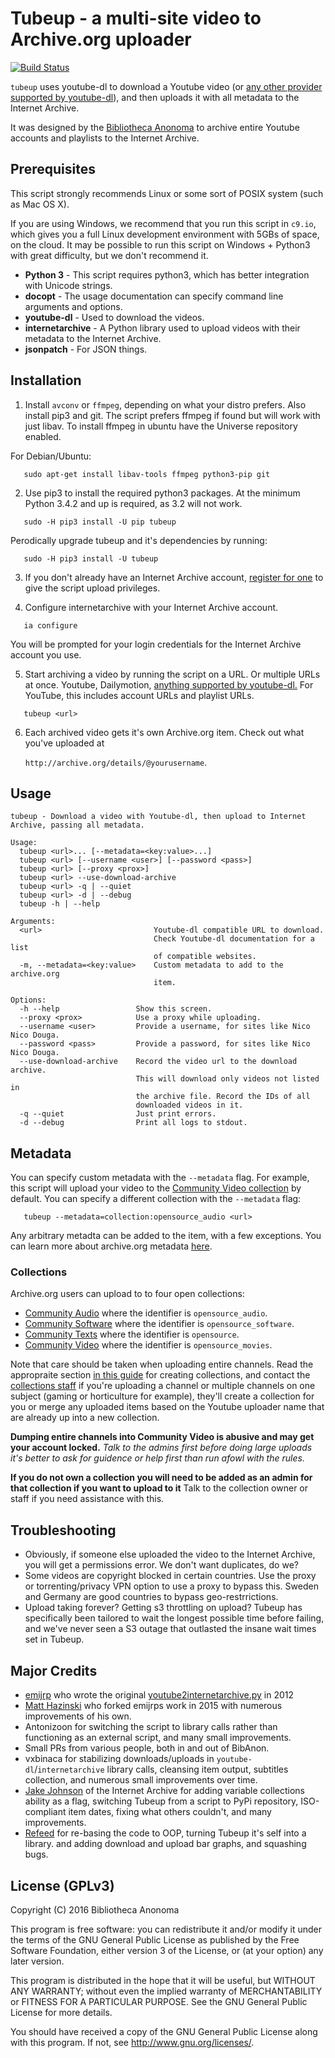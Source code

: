 Tubeup - a multi-site video to Archive.org uploader
==========================================

[![Build Status](https://travis-ci.org/bibanon/tubeup.svg?branch=master)](https://travis-ci.org/bibanon/tubeup)

`tubeup` uses youtube-dl to download a Youtube video (or [any other provider supported by youtube-dl](https://github.com/rg3/youtube-dl/blob/master/docs/supportedsites.md)), and then uploads it with all metadata to the Internet Archive.

It was designed by the [Bibliotheca Anonoma](https://github.com/bibanon/bibanon/wiki) to archive entire Youtube accounts and playlists to the Internet Archive.

## Prerequisites

This script strongly recommends Linux or some sort of POSIX system (such as Mac OS X).

If you are using Windows, we recommend that you run this script in `c9.io`, which gives you a full Linux development environment with 5GBs of space, on the cloud. It may be possible to run this script on Windows + Python3 with great difficulty, but we don't recommend it.

* **Python 3** - This script requires python3, which has better integration with Unicode strings.
* **docopt** - The usage documentation can specify command line arguments and options.
* **youtube-dl** - Used to download the videos.
* **internetarchive** - A Python library used to upload videos with their metadata to the Internet Archive.
* **jsonpatch** - For JSON things.

## Installation

1. Install `avconv` or `ffmpeg`, depending on what your distro prefers. Also install pip3 and git. 
   The script prefers ffmpeg if found but will work with just libav. To install ffmpeg in ubuntu have
   the Universe repository enabled.

For Debian/Ubuntu:

```
   sudo apt-get install libav-tools ffmpeg python3-pip git
```

2. Use pip3 to install the required python3 packages. 
   At the minimum Python 3.4.2 and up is required, as 3.2 will not work.

```
   sudo -H pip3 install -U pip tubeup
```

Perodically upgrade tubeup and it's dependencies by running:

```
   sudo -H pip3 install -U tubeup 
```

3. If you don't already have an Internet Archive account, [register for one](https://archive.org/account/login.createaccount.php) to give the script upload privileges.

4. Configure internetarchive with your Internet Archive account.

```
   ia configure
```

You will be prompted for your login credentials for the Internet Archive account you use.


5. Start archiving a video by running the script on a URL. Or multiple URLs at once. Youtube, Dailymotion, [anything supported by youtube-dl.](https://github.com/rg3/youtube-dl/blob/master/docs/supportedsites.md) For YouTube, this includes account URLs and playlist URLs.

```
   tubeup <url>
```

6. Each archived video gets it's own Archive.org item. Check out what you've uploaded at

   `http://archive.org/details/@yourusername`.

## Usage

```
tubeup - Download a video with Youtube-dl, then upload to Internet Archive, passing all metadata.

Usage:
  tubeup <url>... [--metadata=<key:value>...]
  tubeup <url> [--username <user>] [--password <pass>]
  tubeup <url> [--proxy <prox>]
  tubeup <url> --use-download-archive
  tubeup <url> -q | --quiet
  tubeup <url> -d | --debug
  tubeup -h | --help

Arguments:
  <url>                         Youtube-dl compatible URL to download.
                                Check Youtube-dl documentation for a list
                                of compatible websites.
  -m, --metadata=<key:value>    Custom metadata to add to the archive.org
                                item.

Options:
  -h --help                 Show this screen.
  --proxy <prox>            Use a proxy while uploading.
  --username <user>         Provide a username, for sites like Nico Nico Douga.
  --password <pass>         Provide a password, for sites like Nico Nico Douga.
  --use-download-archive    Record the video url to the download archive.
                            This will download only videos not listed in
                            the archive file. Record the IDs of all
                            downloaded videos in it.
  -q --quiet                Just print errors.
  -d --debug                Print all logs to stdout.
```

## Metadata

You can specify custom metadata with the `--metadata` flag.
For example, this script will upload your video to the [Community Video collection](https://archive.org/details/opensource_movies) by default.
You can specify a different collection with the `--metadata` flag:

```
   tubeup --metadata=collection:opensource_audio <url>
```

Any arbitrary metadta can be added to the item, with a few exceptions.
You can learn more about archive.org metadata [here](http://internetarchive.readthedocs.io/en/latest/metadata.html).

### Collections

Archive.org users can upload to to four open collections:

* [Community Audio](https://archive.org/details/opensource_audio) where the identifier is `opensource_audio`.
* [Community Software](https://archive.org/details/open_source_software)  where the identifier is `opensource_software`.
* [Community Texts](https://archive.org/details/opensource) where the identifier is `opensource`.
* [Community Video](https://archive.org/details/opensource_movies) where the identifier is `opensource_movies`.

Note that care should be taken when uploading entire channels.
Read the appropraite section [in this guide](https://archive.org/about/faqs.php#Collections) for creating collections, and contact the [collections staff](mailto:collections-service@archive.org) if you're uploading a channel or multiple channels on one subject (gaming or horticulture for example), they'll create a collection for you or merge any uploaded items based on the Youtube uploader name that are already up into a new collection.

**Dumping entire channels into Community Video is abusive and may get your account locked.** _Talk to the admins first before doing large uploads it's better to ask for guidence or help first than run afowl with the rules._

**If you do not own a collection you will need to be added as an admin for that collection if you want to upload to it** Talk to the collection owner or staff if you need assistance with this.

## Troubleshooting

* Obviously, if someone else uploaded the video to the Internet Archive, you will get a permissions error. We don't want duplicates, do we?
* Some videos are copyright blocked in certain countries. Use the proxy or torrenting/privacy VPN option to use a proxy to bypass this. Sweden and Germany are good countries to bypass geo-restrrictions.
* Upload taking forever? Getting s3 throttling on upload? Tubeup has specifically been tailored to wait the longest possible time before failing, and we've never seen a S3 outage that outlasted the insane wait times set in Tubeup.

## Major Credits

- [emijrp](https://github.com/emijrp/) who wrote the original [youtube2internetarchive.py](https://code.google.com/p/emijrp/source/browse/trunk/scrapers/youtube2internetarchive.py) in 2012
- [Matt Hazinski](https://github.com/matthazinski) who forked emijrps work in 2015 with numerous improvements of his own.
- Antonizoon for switching the script to library calls rather than functioning as an external script, and many small improvements.
- Small PRs from various people, both in and out of BibAnon.
- vxbinaca for stabilizing downloads/uploads in `youtube-dl`/`internetarchive` library calls, cleansing item output, subtitles collection, and numerous small improvements over time.
- [Jake Johnson](https://github.com/jjjake) of the Internet Archive for adding variable collections ability as a flag, switching Tubeup from a script to PyPi repository, ISO-compliant item dates, fixing what others couldn't, and many improvements.
- [Refeed](https://github.com/refeed) for re-basing the code to OOP, turning Tubeup it's self into a library. and adding download and upload bar graphs, and squashing bugs.

## License (GPLv3)

Copyright (C) 2016 Bibliotheca Anonoma

This program is free software: you can redistribute it and/or modify
it under the terms of the GNU General Public License as published by
the Free Software Foundation, either version 3 of the License, or
(at your option) any later version.

This program is distributed in the hope that it will be useful,
but WITHOUT ANY WARRANTY; without even the implied warranty of
MERCHANTABILITY or FITNESS FOR A PARTICULAR PURPOSE.  See the
GNU General Public License for more details.

You should have received a copy of the GNU General Public License
along with this program.  If not, see <http://www.gnu.org/licenses/>.

